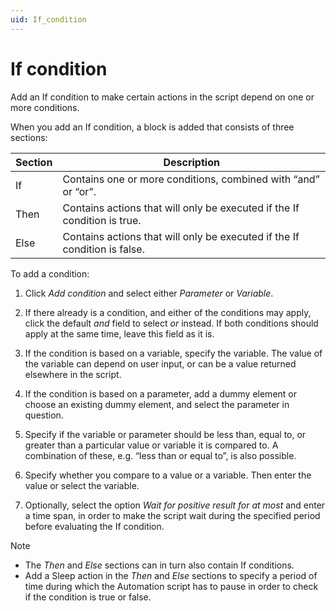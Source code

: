 ```yaml
---
uid: If_condition
---
```


# If condition

Add an If condition to make certain actions in the script depend on one or more conditions.

When you add an If condition, a block is added that consists of three sections:

| Section | Description                                                               |
|---------|---------------------------------------------------------------------------|
| If      | Contains one or more conditions, combined with “and” or “or”.             |
| Then    | Contains actions that will only be executed if the If condition is true.  |
| Else    | Contains actions that will only be executed if the If condition is false. |

To add a condition:

1. Click *Add condition* and select either *Parameter* or *Variable*.

2. If there already is a condition, and either of the conditions may apply, click the default *and* field to select *or* instead. If both conditions should apply at the same time, leave this field as it is.

3. If the condition is based on a variable, specify the variable. The value of the variable can depend on user input, or can be a value returned elsewhere in the script.

4. If the condition is based on a parameter, add a dummy element or choose an existing dummy element, and select the parameter in question.

5. Specify if the variable or parameter should be less than, equal to, or greater than a particular value or variable it is compared to. A combination of these, e.g. “less than or equal to”, is also possible.

6. Specify whether you compare to a value or a variable. Then enter the value or select the variable.

7. Optionally, select the option *Wait for positive result for at most* and enter a time span, in order to make the script wait during the specified period before evaluating the If condition.

> [!NOTE]
> - The *Then* and *Else* sections can in turn also contain If conditions.
> - Add a Sleep action in the *Then* and *Else* sections to specify a period of time during which the Automation script has to pause in order to check if the condition is true or false.
>
